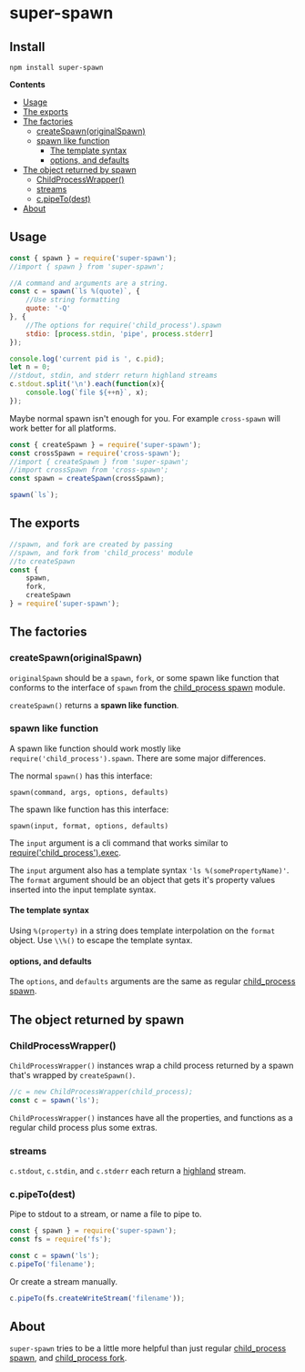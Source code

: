 super-spawn
====

Install
---

`npm install super-spawn`

<!-- START doctoc generated TOC please keep comment here to allow auto update -->
<!-- DON'T EDIT THIS SECTION, INSTEAD RE-RUN doctoc TO UPDATE -->
**Contents**

- [Usage](#usage)
- [The exports](#the-exports)
- [The factories](#the-factories)
  - [createSpawn(originalSpawn)](#createspawnoriginalspawn)
  - [spawn like function](#spawn-like-function)
    - [The template syntax](#the-template-syntax)
    - [options, and defaults](#options-and-defaults)
- [The object returned by spawn](#the-object-returned-by-spawn)
  - [ChildProcessWrapper()](#childprocesswrapper)
  - [streams](#streams)
  - [c.pipeTo(dest)](#cpipetodest)
- [About](#about)

<!-- END doctoc generated TOC please keep comment here to allow auto update -->

Usage
---

```javascript
const { spawn } = require('super-spawn');
//import { spawn } from 'super-spawn';

//A command and arguments are a string.
const c = spawn(`ls %(quote)`, {
    //Use string formatting
    quote: '-Q'
}, {
    //The options for require('child_process').spawn
    stdio: [process.stdin, 'pipe', process.stderr]
});

console.log('current pid is ', c.pid);
let n = 0;
//stdout, stdin, and stderr return highland streams
c.stdout.split('\n').each(function(x){
    console.log(`file ${++n}`, x);
});
```

Maybe normal spawn isn't enough for you. For example `cross-spawn` will work better for all platforms.

```javascript
const { createSpawn } = require('super-spawn');
const crossSpawn = require('cross-spawn');
//import { createSpawn } from 'super-spawn';
//import crossSpawn from 'cross-spawn';
const spawn = createSpawn(crossSpawn);

spawn(`ls`);
```

The exports
----

```javascript
//spawn, and fork are created by passing
//spawn, and fork from 'child_process' module
//to createSpawn
const {
    spawn,
    fork,
    createSpawn
} = require('super-spawn');
```

The factories
------

### createSpawn(originalSpawn)

`originalSpawn` should be a `spawn`, `fork`, or some spawn like function that conforms to the interface of `spawn` from the [child_process spawn](https://nodejs.org/api/child_process.html#child_process_child_process_spawn_command_args_options) module.

`createSpawn()` returns a **spawn like function**.

### spawn like function

A spawn like function should work mostly like `require('child_process').spawn`. There are some major differences.

The normal `spawn()` has this interface:

`spawn(command, args, options, defaults)`

The spawn like function has this interface:

`spawn(input, format, options, defaults)`

The `input` argument is a cli command that works similar to [require('child_process').exec](https://nodejs.org/api/child_process.html#child_process_child_process_exec_command_options_callback).

The `input` argument also has a template syntax `'ls %(somePropertyName)'`. The `format` argument should be an object that gets it's property values inserted into the input template syntax.

#### The template syntax

Using `%(property)` in a string does template interpolation on the `format` object. Use `\\%()` to escape the template syntax.

#### options, and defaults

The `options`, and `defaults` arguments are the same as regular [child_process spawn](https://nodejs.org/api/child_process.html#child_process_child_process_spawn_command_args_options).


The object returned by spawn
---------------

### ChildProcessWrapper()

`ChildProcessWrapper()` instances wrap a child process returned by a spawn that's wrapped by `createSpawn()`.


```javascript
//c = new ChildProcessWrapper(child_process);
const c = spawn('ls');
```

`ChildProcessWrapper()` instances have all the properties, and functions as a regular child process plus some extras.

### streams

`c.stdout`, `c.stdin`, and `c.stderr` each return a [highland](http://highlandjs.org/) stream.

### c.pipeTo(dest)

Pipe to stdout to a stream, or name a file to pipe to.

```javascript
const { spawn } = require('super-spawn');
const fs = require('fs');

const c = spawn('ls');
c.pipeTo('filename');
```
Or create a stream manually.
```javascript
c.pipeTo(fs.createWriteStream('filename'));
```

About
---

`super-spawn` tries to be a little more helpful than just regular [child_process spawn](https://nodejs.org/api/child_process.html#child_process_child_process_spawn_command_args_options), and [child_process fork](https://nodejs.org/api/child_process.html#child_process_child_process_fork_modulepath_args_options).
